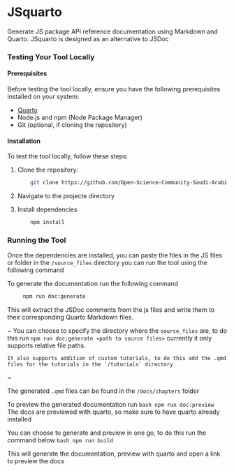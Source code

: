 # JSquarto

Generate JS package API reference documentation using Markdown and Quarto. JSquarto is designed as an alternative to JSDoc

### Testing Your Tool Locally

#### Prerequisites

Before testing the tool locally, ensure you have the following prerequisites installed on your system:

-   [Quarto](https://quarto.org/)
-   Node.js and npm (Node Package Manager)
-   Git (optional, if cloning the repository)

#### Installation

To test the tool locally, follow these steps:

1. Clone the repository:
    ```bash
        git clone https://github.com/Open-Science-Community-Saudi-Arabia/JSquarto
    ```
2. Navigate to the projecte directory

3. Install dependencies
    ```bash
        npm install
    ```

### Running the Tool

Once the dependencies are installed, you can paste the files in the JS files or folder in the `/source_files` directory you can run the tool using the following command

To generate the documentation run the following command

```bash
     npm run doc:generate
```

This will extract the JSDoc comments from the js files and write them to their corresponding Quarto Markdown files.

~
You can choose to specify the directory where the `source_files` are, to do this run `npm run doc:generate <path to source files>` currently it only supports relative file paths.

    It also supports addition of custom tutorials, to do this add the .qmd files for the tutorials in the `/tutorials` directory

~

The generated `.qmd` files can be found in the `/docs/chapters` folder

To preview the generated documentation run
`bash
        npm run doc:preview
    `
The docs are previewed with quarto, so make sure to have quarto already installed

You can choose to generate and preview in one go, to do this run the command below
`bash
        npm run build
    `

This will generate the documentation, preview with quarto and open a link to preview the docs
